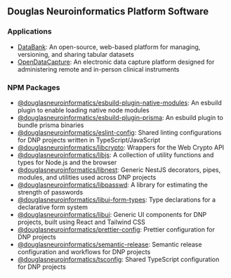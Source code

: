 ## Douglas Neuroinformatics Platform Software

### Applications
- [DataBank](https://github.com/DouglasNeuroInformatics/DataBank): An open-source, web-based platform for managing, versioning, and sharing tabular datasets
- [OpenDataCapture](https://github.com/DouglasNeuroInformatics/OpenDataCapture): An electronic data capture platform designed for administering remote and in-person clinical instruments 

### NPM Packages
- [@douglasneuroinformatics/esbuild-plugin-native-modules](https://github.com/DouglasNeuroInformatics/esbuild-plugin-native-modules): An esbuild plugin to enable loading native node modules 
- [@douglasneuroinformatics/esbuild-plugin-prisma](https://github.com/DouglasNeuroInformatics/esbuild-plugin-prisma): An esbuild plugin to bundle prisma binaries
- [@douglasneuroinformatics/eslint-config](https://github.com/DouglasNeuroInformatics/eslint-config): Shared linting configurations for DNP projects written in TypeScript/JavaScript
- [@douglasneuroinformatics/libcrypto](https://github.com/DouglasNeuroInformatics/libcrypto): Wrappers for the Web Crypto API 
- [@douglasneuroinformatics/libjs](https://github.com/DouglasNeuroInformatics/libjs): A collection of utility functions and types for Node.js and the browser
- [@douglasneuroinformatics/libnest](https://github.com/DouglasNeuroInformatics/libnest): Generic NestJS decorators, pipes, modules, and utilities used across DNP projects
- [@douglasneuroinformatics/libpasswd](https://github.com/DouglasNeuroInformatics/libpasswd): A library for estimating the strength of passwords
- [@douglasneuroinformatics/libui-form-types](https://github.com/DouglasNeuroInformatics/libui-form-types): Type declarations for a declarative form system
- [@douglasneuroinformatics/libui](https://github.com/DouglasNeuroInformatics/libui): Generic UI components for DNP projects, built using React and Tailwind CSS
- [@douglasneuroinformatics/prettier-config](https://github.com/DouglasNeuroInformatics/prettier-config): Prettier configuration for DNP projects 
- [@douglasneuroinformatics/semantic-release](https://github.com/DouglasNeuroInformatics/semantic-release): Semantic release configuration and workflows for DNP projects
- [@douglasneuroinformatics/tsconfig](https://github.com/DouglasNeuroInformatics/tsconfig): Shared TypeScript configuration for DNP projects
